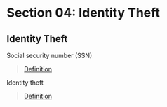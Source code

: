 # Section 04: Identity Theft

## Identity Theft
Social security number (SSN)

> [Definition](../definitions/definitions_S.md#social-security-number)

Identity theft

> [Definition](../definitions/definitions_I.md#identity-theft)
